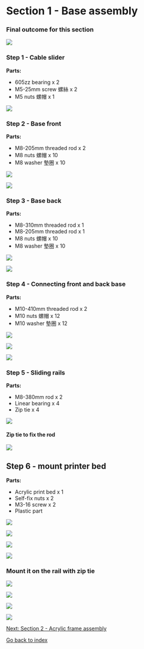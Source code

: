 # Section 1 - Base assembly


### Final outcome for this section

![](https://raw.githubusercontent.com/MincheeLab/MakeYourOwn3DPrinter/master/prusa-i3-2014/images/IMG_20141024_191050.jpg)


### Step 1 - Cable slider

**Parts:**
- 605zz bearing x 2
- M5-25mm screw 螺絲 x 2
- M5 nuts 螺帽 x 1

![](https://raw.githubusercontent.com/MincheeLab/MakeYourOwn3DPrinter/master/prusa-i3-2014/images/IMG_20141024_183944.jpg)

### Step 2 - Base front

**Parts:**
- M8-205mm threaded rod x 2
- M8 nuts 螺帽 x 10
- M8 washer 墊圈 x 10

![](https://raw.githubusercontent.com/MincheeLab/MakeYourOwn3DPrinter/master/prusa-i3-2014/images/IMG_20141024_185152.jpg)

![](https://raw.githubusercontent.com/MincheeLab/MakeYourOwn3DPrinter/master/prusa-i3-2014/images/IMG_20141024_185521.jpg)

### Step 3 - Base back

**Parts:**
- M8-310mm threaded rod x 1
- M8-205mm threaded rod x 1
- M8 nuts 螺帽 x 10
- M8 washer 墊圈 x 10

![](https://raw.githubusercontent.com/MincheeLab/MakeYourOwn3DPrinter/master/prusa-i3-2014/images/IMG_20141024_185157.jpg)

![](https://raw.githubusercontent.com/MincheeLab/MakeYourOwn3DPrinter/master/prusa-i3-2014/images/IMG_20141024_185637.jpg)

### Step 4 - Connecting front and back base

**Parts:**
- M10-410mm threaded rod x 2
- M10 nuts 螺帽 x 12
- M10 washer 墊圈 x 12

![](https://raw.githubusercontent.com/MincheeLab/MakeYourOwn3DPrinter/master/prusa-i3-2014/images/IMG_20141024_185911.jpg)

![](https://raw.githubusercontent.com/MincheeLab/MakeYourOwn3DPrinter/master/prusa-i3-2014/images/IMG_20141024_190219.jpg)

![](https://raw.githubusercontent.com/MincheeLab/MakeYourOwn3DPrinter/master/prusa-i3-2014/images/IMG_20141024_190241.jpg)

### Step 5 - Sliding rails

**Parts:**
- M8-380mm rod x 2
- Linear bearing x 4
- Zip tie x 4

![](https://raw.githubusercontent.com/MincheeLab/MakeYourOwn3DPrinter/master/prusa-i3-2014/images/IMG_20141024_190549.jpg)

#### Zip tie to fix the rod 

![](https://raw.githubusercontent.com/MincheeLab/MakeYourOwn3DPrinter/master/prusa-i3-2014/images/IMG_20141024_190824.jpg)

## Step 6 - mount printer bed

**Parts:**
- Acrylic print bed x 1
- Self-fix nuts x 2
- M3-16 screw x 2
- Plastic part

![](https://raw.githubusercontent.com/MincheeLab/MakeYourOwn3DPrinter/master/prusa-i3-2014/images/IMG_20141024_191523.jpg)

![](https://raw.githubusercontent.com/MincheeLab/MakeYourOwn3DPrinter/master/prusa-i3-2014/images/IMG_20141024_191530.jpg)

![](https://raw.githubusercontent.com/MincheeLab/MakeYourOwn3DPrinter/master/prusa-i3-2014/images/IMG_20141024_191614.jpg)

![](https://raw.githubusercontent.com/MincheeLab/MakeYourOwn3DPrinter/master/prusa-i3-2014/images/IMG_20141027_160242.jpg)

### Mount it on the rail with zip tie

![](https://raw.githubusercontent.com/MincheeLab/MakeYourOwn3DPrinter/master/prusa-i3-2014/images/IMG_20141027_161548.jpg)

![](https://raw.githubusercontent.com/MincheeLab/MakeYourOwn3DPrinter/master/prusa-i3-2014/images/IMG_20141027_161548.jpg)

![](https://raw.githubusercontent.com/MincheeLab/MakeYourOwn3DPrinter/master/prusa-i3-2014/images/IMG_20141027_161558.jpg)

![](https://raw.githubusercontent.com/MincheeLab/MakeYourOwn3DPrinter/master/prusa-i3-2014/images/IMG_20141027_161653.jpg)

[Next: Section 2 - Acrylic frame assembly](s2-frame-assembly.md)

[Go back to index](index.md)
